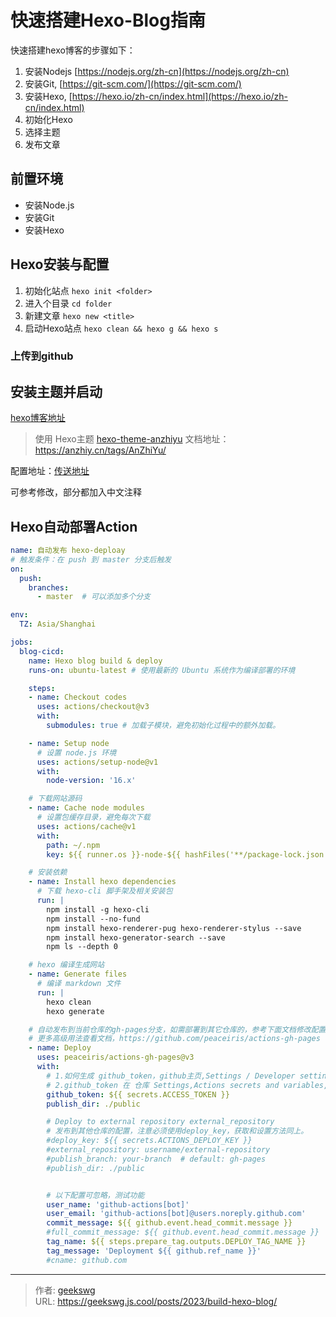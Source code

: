 # 快速搭建Hexo-Blog指南


快速搭建hexo博客的步骤如下：

1. 安装Nodejs [https://nodejs.org/zh-cn](https://nodejs.org/zh-cn)
2. 安装Git, [https://git-scm.com/](https://git-scm.com/)
3. 安装Hexo, [https://hexo.io/zh-cn/index.html](https://hexo.io/zh-cn/index.html)
4. 初始化Hexo
5. 选择主题
6. 发布文章
<!--more-->

## 前置环境

* 安装Node.js
* 安装Git
* 安装Hexo

## Hexo安装与配置

1. 初始化站点 `hexo init <folder>`
2. 进入个目录 `cd folder`
3. 新建文章 `hexo new <title>`
4. 启动Hexo站点 `hexo clean && hexo g && hexo s`

### 上传到github

## 安装主题并启动

[hexo博客地址](https://hexo.geekswg.top/)

> 使用 Hexo主题  [hexo-theme-anzhiyu](https://github.com/fixit-theme/hexo-theme-anzhiyu.git)
文档地址：https://anzhiy.cn/tags/AnZhiYu/

配置地址：[传送地址](https://github.com/gavinblog/blog-anzhiyu/blob/master/_config.anzhiyu.yml)

可参考修改，部分都加入中文注释

## Hexo自动部署Action

```yaml
name: 自动发布 hexo-deploay
# 触发条件：在 push 到 master 分支后触发
on:
  push:
    branches: 
      - master  # 可以添加多个分支

env:
  TZ: Asia/Shanghai

jobs:
  blog-cicd:
    name: Hexo blog build & deploy
    runs-on: ubuntu-latest # 使用最新的 Ubuntu 系统作为编译部署的环境

    steps:
    - name: Checkout codes
      uses: actions/checkout@v3
      with:
        submodules: true # 加载子模块，避免初始化过程中的额外加载。

    - name: Setup node
      # 设置 node.js 环境
      uses: actions/setup-node@v1
      with:
        node-version: '16.x'

    # 下载网站源码
    - name: Cache node modules
      # 设置包缓存目录，避免每次下载
      uses: actions/cache@v1
      with:
        path: ~/.npm
        key: ${{ runner.os }}-node-${{ hashFiles('**/package-lock.json') }}

    # 安装依赖
    - name: Install hexo dependencies
      # 下载 hexo-cli 脚手架及相关安装包
      run: |
        npm install -g hexo-cli
        npm install --no-fund
        npm install hexo-renderer-pug hexo-renderer-stylus --save
        npm install hexo-generator-search --save
        npm ls --depth 0

    # hexo 编译生成网站
    - name: Generate files
      # 编译 markdown 文件
      run: |
        hexo clean
        hexo generate

    # 自动发布到当前仓库的gh-pages分支，如需部署到其它仓库的，参考下面文档修改配置即可
    # 更多高级用法查看文档，https://github.com/peaceiris/actions-gh-pages
    - name: Deploy
      uses: peaceiris/actions-gh-pages@v3
      with:
        # 1.如何生成 github_token，github主页,Settings / Developer settings / Personal access tokens (classic)
        # 2.github_token 在 仓库 Settings,Actions secrets and variables,设置
        github_token: ${{ secrets.ACCESS_TOKEN }}
        publish_dir: ./public

        # Deploy to external repository external_repository
        # 发布到其他仓库的配置，注意必须使用deploy_key，获取和设置方法同上。
        #deploy_key: ${{ secrets.ACTIONS_DEPLOY_KEY }}
        #external_repository: username/external-repository
        #publish_branch: your-branch  # default: gh-pages
        #publish_dir: ./public


        # 以下配置可忽略，测试功能
        user_name: 'github-actions[bot]'
        user_email: 'github-actions[bot]@users.noreply.github.com'
        commit_message: ${{ github.event.head_commit.message }}
        #full_commit_message: ${{ github.event.head_commit.message }}
        tag_name: ${{ steps.prepare_tag.outputs.DEPLOY_TAG_NAME }}
        tag_message: 'Deployment ${{ github.ref_name }}'
        #cname: github.com

```


---

> 作者: [geekswg](https://github.com/geekswg)  
> URL: https://geekswg.js.cool/posts/2023/build-hexo-blog/  

